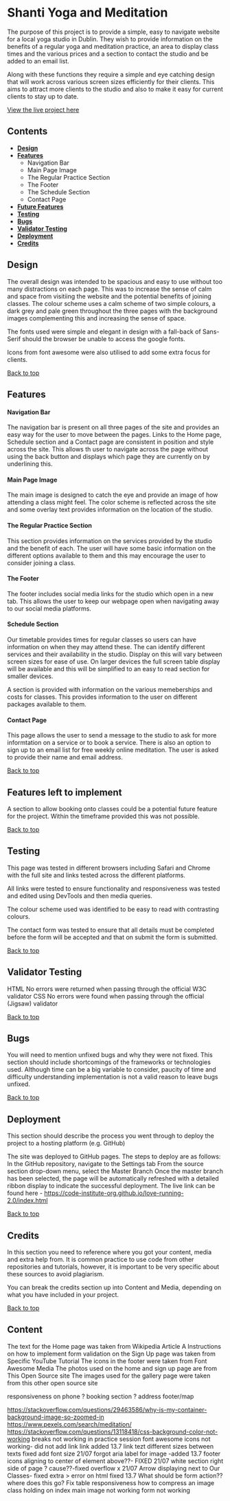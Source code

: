 
# **Shanti Yoga and Meditation**

The purpose of this project is to provide a simple, easy to navigate website for a local yoga studio in Dublin. They wish to provide information on the benefits of a regular yoga and meditation practice, an area to display class times and the various prices and a section to contact the studio and be added to an email list. 

Along with these functions they require a simple and eye catching design that will work across various screen sizes efficiently for their clients. This aims to attract more clients to the studio and also to make it easy for current clients to stay up to date. 

[View the live project here]()<!-- https://lauralola.github.io/PP1/ -->

## Contents

* **[Design](#design)**
* **[Features](#features)**
   * Navigation Bar
   * Main Page Image
   * The Regular Practice Section
   * The Footer
   * The Schedule Section
   * Contact Page
* **[Future Features](#future_features)**
* **[Testing](#testing)**
* **[Bugs](#bugs)**
* **[Validator Testing](#validator-testing)**
* **[Deployment](#deployment)**
* **[Credits](#credits)**

## Design

The overall design was intended to be spacious and easy to use without too many distractions on each page. This was to increase the sense of calm and space from visitiing the website and the potential benefits of joining classes. The colour scheme uses a calm scheme of two simple colours, a dark grey and pale green throughout the three pages with the background images complementing this and increasing the sense of space. 

The fonts used were simple and elegant in design with a fall-back of Sans-Serif should the browser be unable to access the google fonts.

Icons from font awesome were also utilised to add some extra focus for clients. 

[Back to top](#contents)

## Features

#### Navigation Bar
The navigation bar is present on all three pages of the site and provides an easy way for the user to move between the pages. Links to the Home page, Schedule section and a Contact page are consistent in position and style across the site. This allows th user to navigate across the page without using the back button and displays which page they are currently on by underlining this. 

#### Main Page Image

The main image is designed to catch the eye and provide an image of how attending a class might feel. The color scheme is reflected across the site and some overlay text provides information on the location of the studio. 

#### The Regular Practice Section

This section provides information on the services provided by the studio and the benefit of each. The user will have some basic information on the different options available to them and this may encourage the user to consider joining a class. 

#### The Footer

The footer includes social media links for the studio which open in a new tab. This allows the user to keep our webpage open when navigating away to our social media platforms. 

#### Schedule Section

Our timetable provides times for regular classes so users can have information on when they may attend these. The can identify different services and their availability in the studio. Display on this will vary between screen sizes for ease of use. On larger devices the full screen table display will be available and this will be simplified to an easy to read section for smaller devices. 

A section is provided with information on the various memeberships and costs for classes. This provides information to the user on different packages available to them. 

#### Contact Page

This page allows the user to send a message to the studio to ask for more informtation on a service or to book a service. There is also an option to sign up to an email list for free weekly online meditation. The user is asked to provide their name and email address. 

[Back to top](#contents)

## Features left to implement

A section to allow booking onto classes could be a potential future feature for the project. Within the timeframe provided this was not possible. 

[Back to top](#contents)

## Testing

This page was tested in different browsers including Safari and Chrome with the full site and links tested across the different platforms. 

All links were tested to ensure functionality and responsiveness was tested and edited using DevTools and then media queries. 

The colour scheme used was identified to be easy to read with contrasting colours. 

The contact form was tested to ensure that all details must be completed before the form will be accepted and that on submit the form is submitted. 

[Back to top](#contents)

## Validator Testing
HTML
No errors were returned when passing through the official W3C validator
CSS
No errors were found when passing through the official (Jigsaw) validator

[Back to top](#contents)

## Bugs
You will need to mention unfixed bugs and why they were not fixed. This section should include shortcomings of the frameworks or technologies used. Although time can be a big variable to consider, paucity of time and difficulty understanding implementation is not a valid reason to leave bugs unfixed.

[Back to top](#contents)

## Deployment
This section should describe the process you went through to deploy the project to a hosting platform (e.g. GitHub)

The site was deployed to GitHub pages. The steps to deploy are as follows:
In the GitHub repository, navigate to the Settings tab
From the source section drop-down menu, select the Master Branch
Once the master branch has been selected, the page will be automatically refreshed with a detailed ribbon display to indicate the successful deployment.
The live link can be found here - https://code-institute-org.github.io/love-running-2.0/index.html

[Back to top](#contents)

## Credits
In this section you need to reference where you got your content, media and extra help from. It is common practice to use code from other repositories and tutorials, however, it is important to be very specific about these sources to avoid plagiarism.

You can break the credits section up into Content and Media, depending on what you have included in your project.

[Back to top](#contents)

## Content
The text for the Home page was taken from Wikipedia Article A
Instructions on how to implement form validation on the Sign Up page was taken from Specific YouTube Tutorial
The icons in the footer were taken from Font Awesome
Media
The photos used on the home and sign up page are from This Open Source site
The images used for the gallery page were taken from this other open source site

responsiveness on phone
? booking section
? address footer/map


https://stackoverflow.com/questions/29463586/why-is-my-container-background-image-so-zoomed-in
https://www.pexels.com/search/meditation/
https://stackoverflow.com/questions/13118418/css-background-color-not-working
breaks not working in practice session
font awesome icons not working- did not add link link added 13.7
link tezt different sizes between texts fixed add font size 21/07
forgot aria label for image -added 13.7
footer icons aligning to center of element above??- FIXED 21/07
white section right side of page ? cause??-fixed overflow x 21/07
Arrow displaying next to Our Classes- fixed extra > error on html fixed 13.7
What should be form action?? where does this go?
Fix table responsiveness
how to compress an image
class holding on index
main image not working
form not working